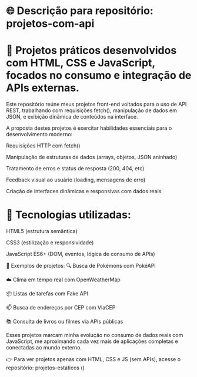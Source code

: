 
# 🌐 Descrição para repositório: projetos-com-api

# 🚀 Projetos práticos desenvolvidos com HTML, CSS e JavaScript, focados no consumo e integração de APIs externas.

Este repositório reúne meus projetos front-end voltados para o uso de API REST, trabalhando com requisições fetch(), manipulação de dados em JSON, e exibição dinâmica de conteúdos na interface.

A proposta destes projetos é exercitar habilidades essenciais para o desenvolvimento moderno:

Requisições HTTP com fetch()

Manipulação de estruturas de dados (arrays, objetos, JSON aninhado)

Tratamento de erros e status de resposta (200, 404, etc)

Feedback visual ao usuário (loading, mensagens de erro)

Criação de interfaces dinâmicas e responsivas com dados reais

# 📌 Tecnologias utilizadas:
HTML5 (estrutura semântica)

CSS3 (estilização e responsividade)

JavaScript ES6+ (DOM, eventos, lógica de consumo de APIs)

📁 Exemplos de projetos:
🔍 Busca de Pokémons com PokéAPI

☁️ Clima em tempo real com OpenWeatherMap

📦 Listas de tarefas com Fake API

📫 Busca de endereços por CEP com ViaCEP

📚 Consulta de livros ou filmes via APIs públicas

Esses projetos marcam minha evolução no consumo de dados reais com JavaScript, me aproximando cada vez mais de aplicações completas e conectadas ao mundo externo.

👉 Para ver projetos apenas com HTML, CSS e JS (sem APIs), acesse o repositório: projetos-estaticos ()



